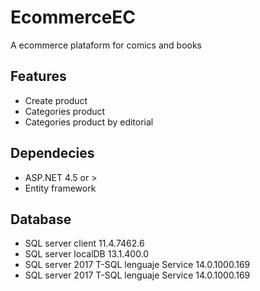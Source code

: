 # EcommerceEC

<p>
  A ecommerce plataform for comics and books
</p>

<h2>Features</h2>
<ul>
   <li>Create product</li>
  <li>Categories product</li>
   <li>Categories product by editorial</li>
   
</ul>

<h2>Dependecies</h2>
<ul>
   <li>ASP.NET 4.5 or ></li>
  <li>Entity framework</li>
 
</ul>
<h2>Database</h2>
<ul>
  <li>SQL server client 11.4.7462.6</li>
  <li>SQL server localDB 13.1.400.0</li>
  <li>SQL server 2017 T-SQL lenguaje Service 14.0.1000.169</li>  
  <li>SQL server 2017 T-SQL lenguaje Service 14.0.1000.169</li>
</ul>
